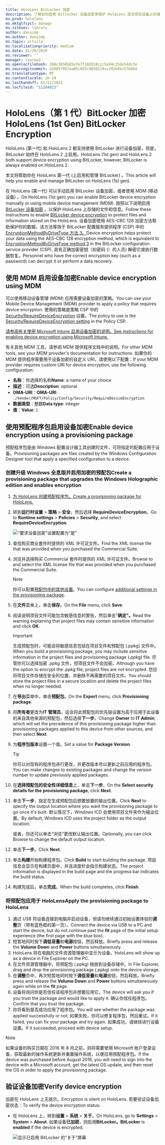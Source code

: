 ```yaml
---
title: HoloLens BitLocker 加密
description: 了解如何启用 Bitlocker 设备加密来保护 HoloLens 混合现实设备上存储的文件。
ms.prod: hololens
ms.mktglfcycl: manage
ms.sitesec: library
author: dansimp
ms.author: dansimp
ms.topic: article
ms.localizationpriority: medium
ms.date: 01/26/2019
ms.reviewer: ''
manager: laurawi
ms.openlocfilehash: 268c3650b85e7e7f102618ccc5a94c25de54dcfe
ms.sourcegitcommit: d20057957aa05c025c9838119cc29264bc57b4bd
ms.translationtype: MT
ms.contentlocale: zh-CN
ms.lasthandoff: 01/21/2021
ms.locfileid: "11284023"
---
```

# <span data-ttu-id="9321e-103">HoloLens（第 1 代）BitLocker 加密</span><span class="sxs-lookup"><span data-stu-id="9321e-103">HoloLens (1st Gen) BitLocker Encryption</span></span>

<span data-ttu-id="9321e-104">HoloLens (第一代) 和 HoloLens 2 都支持使用 BitLocker 进行设备加密，但是，BitLocker 始终在 HoloLens 2 上启用。</span><span class="sxs-lookup"><span data-stu-id="9321e-104">HoloLens (1st gen) and HoloLens 2 both support device encryption using BitLocker, however, BitLocker is always enabled on HoloLens 2.</span></span>

<span data-ttu-id="9321e-105">本文将帮助你在 HoloLens 第一代 (上启用和管理 BitLocker) 。</span><span class="sxs-lookup"><span data-stu-id="9321e-105">This article will help you enable and manage BitLocker on HoloLens (1st gen).</span></span>

<span data-ttu-id="9321e-106">在 HoloLens (第一代) 可以手动启用 BitLocker 设备加密，或者使用 MDM (移动设备) 。</span><span class="sxs-lookup"><span data-stu-id="9321e-106">On HoloLens (1st gen) you can enable BitLocker device encryption manually or using mobile device management (MDM).</span></span> <span data-ttu-id="9321e-107">按照以下说明启用 [BitLocker 设备加密](https://docs.microsoft.com/windows/security/information-protection/bitlocker/bitlocker-device-encryption-overview-windows-10#bitlocker-device-encryption) ，以保护 HoloLens 上存储的文件和信息。</span><span class="sxs-lookup"><span data-stu-id="9321e-107">Follow these instructions to enable [BitLocker device encryption](https://docs.microsoft.com/windows/security/information-protection/bitlocker/bitlocker-device-encryption-overview-windows-10#bitlocker-device-encryption) to protect files and information stored on the HoloLens.</span></span> <span data-ttu-id="9321e-108">设备加密使用 AES-CBC 128 加密方法帮助保护你的数据，该方法等效于 BitLocker 配置服务提供程序 (CSP) 中的[EncryptionMethodByDriveType 方法 3。](https://docs.microsoft.com/windows/client-management/mdm/bitlocker-csp#encryptionmethodbydrivetype)</span><span class="sxs-lookup"><span data-stu-id="9321e-108">Device encryption helps protect your data using the AES-CBC 128 encryption method, which is equivalent to [EncryptionMethodByDriveType method 3](https://docs.microsoft.com/windows/client-management/mdm/bitlocker-csp#encryptionmethodbydrivetype) in the BitLocker configuration service provider (CSP).</span></span> <span data-ttu-id="9321e-109">具有正确加密密钥（如密码 (）的人员) 解密它或执行数据恢复。</span><span class="sxs-lookup"><span data-stu-id="9321e-109">Personnel who have the correct encryption key (such as a password) can decrypt it or perform a data recovery.</span></span>

## <span data-ttu-id="9321e-110">使用 MDM 启用设备加密</span><span class="sxs-lookup"><span data-stu-id="9321e-110">Enable device encryption using MDM</span></span>

<span data-ttu-id="9321e-111">可以使用移动设备管理 (MDM) 应用需要设备加密的策略。</span><span class="sxs-lookup"><span data-stu-id="9321e-111">You can use your Mobile Device Management (MDM) provider to apply a policy that requires device encryption.</span></span> <span data-ttu-id="9321e-112">使用的策略是策略 CSP 中的 [Security/RequireDeviceEncryption](https://docs.microsoft.com/windows/client-management/mdm/policy-csp-security#security-requiredeviceencryption) 设置。</span><span class="sxs-lookup"><span data-stu-id="9321e-112">The policy to use is the [Security/RequireDeviceEncryption setting](https://docs.microsoft.com/windows/client-management/mdm/policy-csp-security#security-requiredeviceencryption) in the Policy CSP.</span></span>

[<span data-ttu-id="9321e-113">请参阅有关使用 Microsoft Intune 启用设备加密的说明。</span><span class="sxs-lookup"><span data-stu-id="9321e-113">See instructions for enabling device encryption using Microsoft Intune.</span></span>](https://docs.microsoft.com/intune/compliance-policy-create-windows#windows-holographic-for-business)

<span data-ttu-id="9321e-114">有关其他 MDM 工具，请参阅 MDM 提供程序文档中的说明。</span><span class="sxs-lookup"><span data-stu-id="9321e-114">For other MDM tools, see your MDM provider's documentation for instructions.</span></span> <span data-ttu-id="9321e-115">如果你的 MDM 提供程序需要用于设备加密的自定义 URI，请使用以下配置：</span><span class="sxs-lookup"><span data-stu-id="9321e-115">If your MDM provider requires custom URI for device encryption, use the following configuration:</span></span>

- <span data-ttu-id="9321e-116">**名称**：你选择的名称</span><span class="sxs-lookup"><span data-stu-id="9321e-116">**Name**: a name of your choice</span></span>
- <span data-ttu-id="9321e-117">**描述**：可选</span><span class="sxs-lookup"><span data-stu-id="9321e-117">**Description**: optional</span></span>
- <span data-ttu-id="9321e-118">**OMA-URI**：</span><span class="sxs-lookup"><span data-stu-id="9321e-118">**OMA-URI**:</span></span> `./Vendor/MSFT/Policy/Config/Security/RequireDeviceEncryption`
- <span data-ttu-id="9321e-119">**数据类型**：整数</span><span class="sxs-lookup"><span data-stu-id="9321e-119">**Data type**: integer</span></span>
- <span data-ttu-id="9321e-120">**值**：</span><span class="sxs-lookup"><span data-stu-id="9321e-120">**Value**:</span></span> `1`

## <span data-ttu-id="9321e-121">使用预配程序包启用设备加密</span><span class="sxs-lookup"><span data-stu-id="9321e-121">Enable device encryption using a provisioning package</span></span>

<span data-ttu-id="9321e-122">预配程序包是由 Windows 配置设计器工具创建的文件，可将指定的配置应用于设备。</span><span class="sxs-lookup"><span data-stu-id="9321e-122">Provisioning packages are files created by the Windows Configuration Designer tool that apply a specified configuration to a device.</span></span> 

### <span data-ttu-id="9321e-123">创建升级 Windows 全息版并启用加密的预配包</span><span class="sxs-lookup"><span data-stu-id="9321e-123">Create a provisioning package that upgrades the Windows Holographic edition and enables encryption</span></span>

1. [<span data-ttu-id="9321e-124">为 HoloLens 创建预配程序包。</span><span class="sxs-lookup"><span data-stu-id="9321e-124">Create a provisioning package for HoloLens.</span></span>](hololens-provisioning.md)
1. <span data-ttu-id="9321e-125">转到**运行时设置** > **策略** > **安全**，然后选择 **RequireDeviceEncryption**。</span><span class="sxs-lookup"><span data-stu-id="9321e-125">Go to **Runtime settings** > **Policies** > **Security**, and select **RequireDeviceEncryption**.</span></span>

    ![“要求设备加密”设置配置为“是”](images/device-encryption.png)

1. <span data-ttu-id="9321e-127">查找购买商业套件时提供的 XML 许可证文件。</span><span class="sxs-lookup"><span data-stu-id="9321e-127">Find the XML license file that was provided when you purchased the Commercial Suite.</span></span>

1. <span data-ttu-id="9321e-128">浏览并选择购买 Commercial 套件时提供的 XML 许可证文件。</span><span class="sxs-lookup"><span data-stu-id="9321e-128">Browse to and select the XML license file that was provided when you purchased the Commercial Suite.</span></span>
    > [!NOTE]
    > <span data-ttu-id="9321e-129">你可以配置[预配包中的其他设置](hololens-provisioning.md)。</span><span class="sxs-lookup"><span data-stu-id="9321e-129">You can configure [additional settings in the provisioning package](hololens-provisioning.md).</span></span>

1. <span data-ttu-id="9321e-130">在**文件**菜单上，单击**保存**。</span><span class="sxs-lookup"><span data-stu-id="9321e-130">On the **File** menu, click **Save**.</span></span> 

1. <span data-ttu-id="9321e-131">阅读说明项目文件可能包含敏感信息的警告，然后单击"**确定"。**</span><span class="sxs-lookup"><span data-stu-id="9321e-131">Read the warning explaining that project files may contain sensitive information and click **OK**.</span></span>

    > [!IMPORTANT]
    > <span data-ttu-id="9321e-132">生成预配包时，可能会将敏感信息包括在项目文件和预配包 (.ppkg) 文件中。</span><span class="sxs-lookup"><span data-stu-id="9321e-132">When you build a provisioning package, you may include sensitive information in the project files and provisioning package (.ppkg) file.</span></span> <span data-ttu-id="9321e-133">尽管你可以选择加密 .ppkg 文件，但项目文件不会加密。</span><span class="sxs-lookup"><span data-stu-id="9321e-133">Although you have the option to encrypt the .ppkg file, project files are not encrypted.</span></span> <span data-ttu-id="9321e-134">您应将项目文件存储在安全的位置，并删除不再需要的项目文件。</span><span class="sxs-lookup"><span data-stu-id="9321e-134">You should store the project files in a secure location and delete the project files when no longer needed.</span></span>

1. <span data-ttu-id="9321e-135">在**导出**菜单中，单击**预配包**。</span><span class="sxs-lookup"><span data-stu-id="9321e-135">On the **Export** menu, click **Provisioning package**.</span></span>
1. <span data-ttu-id="9321e-136">将**所有者**更改为**IT 管理员**，这会将此预配包的优先级设置为高于应用于此设备的来自其他来源的预配包，然后选择**下一步**。</span><span class="sxs-lookup"><span data-stu-id="9321e-136">Change **Owner** to **IT Admin**, which will set the precedence of this provisioning package higher than provisioning packages applied to this device from other sources, and then select **Next**.</span></span>
1. <span data-ttu-id="9321e-137">为**程序包版本**设置一个值。</span><span class="sxs-lookup"><span data-stu-id="9321e-137">Set a value for **Package Version**.</span></span>

    > [!TIP]
    > <span data-ttu-id="9321e-138">你可以对现有的程序包进行更改，并更改版本号以更新之前应用的程序包。</span><span class="sxs-lookup"><span data-stu-id="9321e-138">You can make changes to existing packages and change the version number to update previously applied packages.</span></span>

1. <span data-ttu-id="9321e-139">在**选择预配包的安全性详细信息**上，单击**下一步**。</span><span class="sxs-lookup"><span data-stu-id="9321e-139">On the **Select security details for the provisioning package**, click **Next**.</span></span>
1. <span data-ttu-id="9321e-140">单击**下一步**，指定在生成预配包后想要放置的输出位置。</span><span class="sxs-lookup"><span data-stu-id="9321e-140">Click **Next** to specify the output location where you want the provisioning package to go once it's built.</span></span> <span data-ttu-id="9321e-141">默认情况下，Windows ICD 会使用项目文件夹作为输出位置。</span><span class="sxs-lookup"><span data-stu-id="9321e-141">By default, Windows ICD uses the project folder as the output location.</span></span>

    <span data-ttu-id="9321e-142">或者，你还可以单击“浏览”更改默认输出位置。</span><span class="sxs-lookup"><span data-stu-id="9321e-142">Optionally, you can click Browse to change the default output location.</span></span>

1. <span data-ttu-id="9321e-143">单击**下一步**。</span><span class="sxs-lookup"><span data-stu-id="9321e-143">Click **Next**.</span></span>
1. <span data-ttu-id="9321e-144">单击**构建**开始构建程序包。</span><span class="sxs-lookup"><span data-stu-id="9321e-144">Click **Build** to start building the package.</span></span> <span data-ttu-id="9321e-145">项目信息会显示在构建页面中，并且进度栏会指示构建状态。</span><span class="sxs-lookup"><span data-stu-id="9321e-145">The project information is displayed in the build page and the progress bar indicates the build status.</span></span>
1. <span data-ttu-id="9321e-146">构建完成后，单击**完成**。</span><span class="sxs-lookup"><span data-stu-id="9321e-146">When the build completes, click **Finish**.</span></span>

### <span data-ttu-id="9321e-147">将预配包应用于 HoloLens</span><span class="sxs-lookup"><span data-stu-id="9321e-147">Apply the provisioning package to HoloLens</span></span>

1. <span data-ttu-id="9321e-148">通过 USB 将设备连接到电脑并启动设备，但请勿继续通过初始设置体验的**调整**页（带有蓝色框的第一页）。</span><span class="sxs-lookup"><span data-stu-id="9321e-148">Connect the device via USB to a PC and start the device, but do not continue past the **fit** page of the initial setup experience (the first page with the blue box).</span></span>
1. <span data-ttu-id="9321e-149">短暂地同时按下**调低音量**和**电源**按钮，然后释放。</span><span class="sxs-lookup"><span data-stu-id="9321e-149">Briefly press and release the **Volume Down** and **Power** buttons simultaneously.</span></span>
1. <span data-ttu-id="9321e-150">HoloLens 将在电脑的文件资源管理器中显示为设备。</span><span class="sxs-lookup"><span data-stu-id="9321e-150">HoloLens will show up as a device in File Explorer on the PC.</span></span>
1. <span data-ttu-id="9321e-151">在文件资源管理器中，将预配包 (.ppkg) 拖放到设备存储中。</span><span class="sxs-lookup"><span data-stu-id="9321e-151">In File Explorer, drag and drop the provisioning package (.ppkg) onto the device storage.</span></span>
1. <span data-ttu-id="9321e-152">在**调整**页中，再次短暂地同时按下**调低音量**和**电源**按钮，然后释放。</span><span class="sxs-lookup"><span data-stu-id="9321e-152">Briefly press and release the **Volume Down** and **Power** buttons simultaneously again while on the **fit** page.</span></span>
1. <span data-ttu-id="9321e-153">设备将询问你是否信任该程序包并想要应用它。</span><span class="sxs-lookup"><span data-stu-id="9321e-153">The device will ask you if you trust the package and would like to apply it.</span></span> <span data-ttu-id="9321e-154">确认你信任程序包。</span><span class="sxs-lookup"><span data-stu-id="9321e-154">Confirm that you trust the package.</span></span>
1. <span data-ttu-id="9321e-155">你将看到是否成功应用了程序包。</span><span class="sxs-lookup"><span data-stu-id="9321e-155">You will see whether the package was applied successfully or not.</span></span> <span data-ttu-id="9321e-156">如果失败，你可以修复程序包，然后重试。</span><span class="sxs-lookup"><span data-stu-id="9321e-156">If it failed, you can fix your package and try again.</span></span> <span data-ttu-id="9321e-157">如果成功，请继续进行设备设置。</span><span class="sxs-lookup"><span data-stu-id="9321e-157">If it succeeded, proceed with device setup.</span></span>

> [!NOTE]
> <span data-ttu-id="9321e-158">如果设备的购买日期在 2016 年 8 月之前，则将需要使用 Microsoft 帐户登录设备，获取最新的操作系统更新并重置操作系统，以便应用预配程序包。</span><span class="sxs-lookup"><span data-stu-id="9321e-158">If the device was purchased before August 2016, you will need to sign into the device with a Microsoft account, get the latest OS update, and then reset the OS in order to apply the provisioning package.</span></span>

## <span data-ttu-id="9321e-159">验证设备加密</span><span class="sxs-lookup"><span data-stu-id="9321e-159">Verify device encryption</span></span>

<span data-ttu-id="9321e-160">加密在 HoloLens 上无提示。</span><span class="sxs-lookup"><span data-stu-id="9321e-160">Encryption is silent on HoloLens.</span></span> <span data-ttu-id="9321e-161">若要验证设备加密状态：</span><span class="sxs-lookup"><span data-stu-id="9321e-161">To verify the device encryption status:</span></span>

- <span data-ttu-id="9321e-162">在 HoloLens 上，转到**设置** > **系统** > **关于**。</span><span class="sxs-lookup"><span data-stu-id="9321e-162">On HoloLens, go to **Settings** > **System** > **About**.</span></span> <span data-ttu-id="9321e-163">如果设备**已加密**，则启用**BitLocker。**</span><span class="sxs-lookup"><span data-stu-id="9321e-163">**BitLocker** is **enabled** if the device is encrypted.</span></span> 

    ![显示已启用 BitLocker 的"关于"屏幕](images/about-encryption.png)
